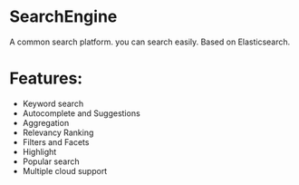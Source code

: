 # SearchEngine
A common search platform. you can search easily. Based on Elasticsearch.
# Features:
- Keyword search
- Autocomplete and Suggestions
- Aggregation
- Relevancy Ranking
- Filters and Facets
- Highlight
- Popular search
- Multiple cloud support
